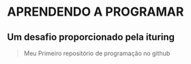 # APRENDENDO A PROGRAMAR
## Um desafio proporcionado pela ituring


> Meu Primeiro repositório de programação no github
